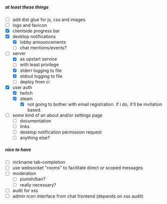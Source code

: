 
##### at least these things

- [ ] add dist glue for js, css and images
- [ ] logo and favicon
- [x] clientside progress bar
- [x] desktop notifications
  + [x] lobby announcements
  + [ ] chat mentions/events?
- [ ] server
  + [x] as upstart service
  + [ ] with least privilege
  + [x] stderr logging to file
  + [x] stdout logging to file
  + [ ] deploy from ci
- [x] user auth
  + [x] twitch
  + [x] steam
    * [x] not going to bother with email registration. if i do, it'll be invitation based.
- [ ] some kind of an about and/or settings page
  + [ ] documentation
  + [ ] links
  + [ ] desktop notification permission request
  + [ ] anything else?

##### nice to have

- [ ] nickname tab-completion
- [ ] use websocket "rooms" to facilitate direct or scoped messages
- [ ] moderation
  + [ ] punish/ban?
  + [ ] really necessary?
- [ ] audit for xss
- [ ] admin rcon interface from chat frontend (depends on xss audit)
